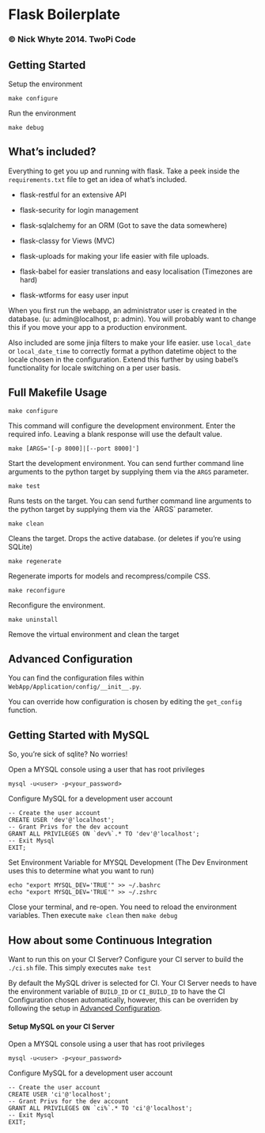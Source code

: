 Flask Boilerplate
=================

### © Nick Whyte 2014. TwoPi Code

Getting Started
---------------

Setup the environment

~~~~~~~~~~~~~~~~~~~~~~~~~~~~~~~~~~~~~~~~~~~~~~~~~~~~~~~~~~~~~~~~~~~~~~~~~~~~~~~~
make configure
~~~~~~~~~~~~~~~~~~~~~~~~~~~~~~~~~~~~~~~~~~~~~~~~~~~~~~~~~~~~~~~~~~~~~~~~~~~~~~~~

Run the environment

~~~~~~~~~~~~~~~~~~~~~~~~~~~~~~~~~~~~~~~~~~~~~~~~~~~~~~~~~~~~~~~~~~~~~~~~~~~~~~~~
make debug
~~~~~~~~~~~~~~~~~~~~~~~~~~~~~~~~~~~~~~~~~~~~~~~~~~~~~~~~~~~~~~~~~~~~~~~~~~~~~~~~

What’s included?
----------------

Everything to get you up and running with flask. Take a peek inside the
`requirements.txt` file to get an idea of what’s included.

-   flask-restful for an extensive API

-   flask-security for login management

-   flask-sqlalchemy for an ORM (Got to save the data somewhere)

-   flask-classy for Views (MVC)

-   flask-uploads for making your life easier with file uploads.

-   flask-babel for easier translations and easy localisation (Timezones are
    hard)

-   flask-wtforms for easy user input

When you first run the webapp, an administrator user is created in the database.
(u: admin\@localhost, p: admin). You will probably want to change this if you
move your app to a production environment.

Also included are some jinja filters to make your life easier. use `local_date`
or `local_date_time` to correctly format a python datetime object to the locale
chosen in the configuration. Extend this further by using babel’s functionality
for locale switching on a per user basis.

Full Makefile Usage
-------------------

~~~~~~~~~~~~~~~~~~~~~~~~~~~~~~~~~~~~~~~~~~~~~~~~~~~~~~~~~~~~~~~~~~~~~~~~~~~~~~~~
make configure
~~~~~~~~~~~~~~~~~~~~~~~~~~~~~~~~~~~~~~~~~~~~~~~~~~~~~~~~~~~~~~~~~~~~~~~~~~~~~~~~

This command will configure the development environment. Enter the required
info. Leaving a blank response will use the default value.

~~~~~~~~~~~~~~~~~~~~~~~~~~~~~~~~~~~~~~~~~~~~~~~~~~~~~~~~~~~~~~~~~~~~~~~~~~~~~~~~
make [ARGS='[-p 8000]|[--port 8000]']
~~~~~~~~~~~~~~~~~~~~~~~~~~~~~~~~~~~~~~~~~~~~~~~~~~~~~~~~~~~~~~~~~~~~~~~~~~~~~~~~

Start the development environment. You can send further command line arguments
to the python target  by supplying them via the `ARGS` parameter.

~~~~~~~~~~~~~~~~~~~~~~~~~~~~~~~~~~~~~~~~~~~~~~~~~~~~~~~~~~~~~~~~~~~~~~~~~~~~~~~~
make test
~~~~~~~~~~~~~~~~~~~~~~~~~~~~~~~~~~~~~~~~~~~~~~~~~~~~~~~~~~~~~~~~~~~~~~~~~~~~~~~~

Runs tests on the target. You can send further command line arguments to the
python target  by supplying them via the \`ARGS\` parameter.

~~~~~~~~~~~~~~~~~~~~~~~~~~~~~~~~~~~~~~~~~~~~~~~~~~~~~~~~~~~~~~~~~~~~~~~~~~~~~~~~
make clean
~~~~~~~~~~~~~~~~~~~~~~~~~~~~~~~~~~~~~~~~~~~~~~~~~~~~~~~~~~~~~~~~~~~~~~~~~~~~~~~~

Cleans the target. Drops the active database. (or deletes if you’re using
SQLite)

~~~~~~~~~~~~~~~~~~~~~~~~~~~~~~~~~~~~~~~~~~~~~~~~~~~~~~~~~~~~~~~~~~~~~~~~~~~~~~~~
make regenerate
~~~~~~~~~~~~~~~~~~~~~~~~~~~~~~~~~~~~~~~~~~~~~~~~~~~~~~~~~~~~~~~~~~~~~~~~~~~~~~~~

Regenerate imports for models and recompress/compile CSS.

~~~~~~~~~~~~~~~~~~~~~~~~~~~~~~~~~~~~~~~~~~~~~~~~~~~~~~~~~~~~~~~~~~~~~~~~~~~~~~~~
make reconfigure
~~~~~~~~~~~~~~~~~~~~~~~~~~~~~~~~~~~~~~~~~~~~~~~~~~~~~~~~~~~~~~~~~~~~~~~~~~~~~~~~

Reconfigure the environment.

~~~~~~~~~~~~~~~~~~~~~~~~~~~~~~~~~~~~~~~~~~~~~~~~~~~~~~~~~~~~~~~~~~~~~~~~~~~~~~~~
make uninstall
~~~~~~~~~~~~~~~~~~~~~~~~~~~~~~~~~~~~~~~~~~~~~~~~~~~~~~~~~~~~~~~~~~~~~~~~~~~~~~~~

Remove the virtual environment and clean the target

Advanced Configuration
----------------------

You can find the configuration files within
`WebApp/Application/config/__init__.py`.

You can override how configuration is chosen by editing the `get_config`
function.

Getting Started with MySQL
--------------------------

So, you’re sick of sqlite? No worries!

Open a MYSQL console using a user that has root privileges

~~~~~~~~~~~~~~~~~~~~~~~~~~~~~~~~~~~~~~~~~~~~~~~~~~~~~~~~~~~~~~~~~~~~~~~~~~~~~~~~
mysql -u<user> -p<your_password>
~~~~~~~~~~~~~~~~~~~~~~~~~~~~~~~~~~~~~~~~~~~~~~~~~~~~~~~~~~~~~~~~~~~~~~~~~~~~~~~~

Configure MySQL for a development user account

~~~~~~~~~~~~~~~~~~~~~~~~~~~~~~~~~~~~~~~~~~~~~~~~~~~~~~~~~~~~~~~~~~~~~~~~~~~~~~~~
-- Create the user account 
CREATE USER 'dev'@'localhost'; 
-- Grant Privs for the dev account 
GRANT ALL PRIVILEGES ON `dev%`.* TO 'dev'@'localhost'; 
-- Exit Mysql 
EXIT;
~~~~~~~~~~~~~~~~~~~~~~~~~~~~~~~~~~~~~~~~~~~~~~~~~~~~~~~~~~~~~~~~~~~~~~~~~~~~~~~~

Set Environment Variable for MYSQL Development (The Dev Environment uses this to
determine what you want to run)

~~~~~~~~~~~~~~~~~~~~~~~~~~~~~~~~~~~~~~~~~~~~~~~~~~~~~~~~~~~~~~~~~~~~~~~~~~~~~~~~
echo "export MYSQL_DEV='TRUE'" >> ~/.bashrc 
echo "export MYSQL_DEV='TRUE'" >> ~/.zshrc
~~~~~~~~~~~~~~~~~~~~~~~~~~~~~~~~~~~~~~~~~~~~~~~~~~~~~~~~~~~~~~~~~~~~~~~~~~~~~~~~

Close your terminal, and re-open. You need to reload the environment variables.
Then execute `make clean` then `make debug`

How about some Continuous Integration
-------------------------------------

Want to run this on your CI Server? Configure your CI server to build the
`./ci.sh`  file. This simply executes `make test`

By default the MySQL driver is selected for CI. Your CI Server needs to have the
environment variable of `BUILD_ID` or `CI_BUILD_ID` to have the CI Configuration
chosen automatically, however, this can be overriden by following the setup in
[Advanced Configuration][1].

[1]: <#advanced-configuration>

#### Setup MySQL on your CI Server

Open a MYSQL console using a user that has root privileges

~~~~~~~~~~~~~~~~~~~~~~~~~~~~~~~~~~~~~~~~~~~~~~~~~~~~~~~~~~~~~~~~~~~~~~~~~~~~~~~~
mysql -u<user> -p<your_password>
~~~~~~~~~~~~~~~~~~~~~~~~~~~~~~~~~~~~~~~~~~~~~~~~~~~~~~~~~~~~~~~~~~~~~~~~~~~~~~~~

Configure MySQL for a development user account

~~~~~~~~~~~~~~~~~~~~~~~~~~~~~~~~~~~~~~~~~~~~~~~~~~~~~~~~~~~~~~~~~~~~~~~~~~~~~~~~
-- Create the user account 
CREATE USER 'ci'@'localhost'; 
-- Grant Privs for the dev account 
GRANT ALL PRIVILEGES ON `ci%`.* TO 'ci'@'localhost'; 
-- Exit Mysql 
EXIT;
~~~~~~~~~~~~~~~~~~~~~~~~~~~~~~~~~~~~~~~~~~~~~~~~~~~~~~~~~~~~~~~~~~~~~~~~~~~~~~~~

 

 
